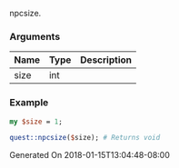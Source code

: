 npcsize.
### Arguments
**Name**|**Type**|**Description**
:---|:---|:---
size|int|

### Example

```perl
my $size = 1;

quest::npcsize($size); # Returns void
```


Generated On 2018-01-15T13:04:48-08:00